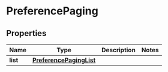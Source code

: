 

# PreferencePaging

## Properties

Name | Type | Description | Notes
------------ | ------------- | ------------- | -------------
**list** | [**PreferencePagingList**](PreferencePagingList.md) |  | 




